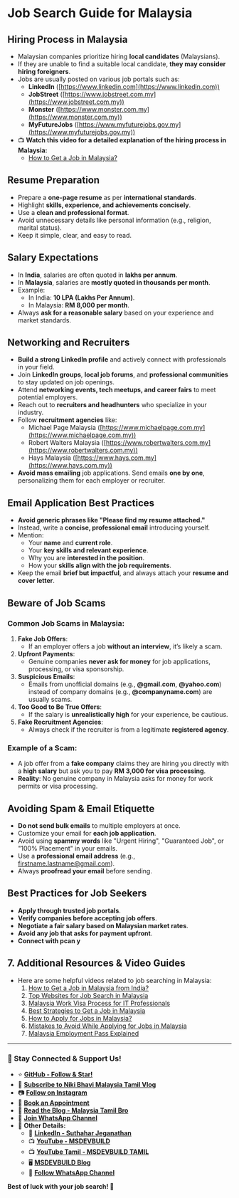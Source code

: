 # Job Search Guide for Malaysia

## Hiring Process in Malaysia

- Malaysian companies prioritize hiring **local candidates** (Malaysians).
- If they are unable to find a suitable local candidate, **they may consider hiring foreigners**.
- Jobs are usually posted on various job portals such as:
  - **LinkedIn** ([https://www.linkedin.com](https://www.linkedin.com))
  - **JobStreet** ([https://www.jobstreet.com.my](https://www.jobstreet.com.my))
  - **Monster** ([https://www.monster.com.my](https://www.monster.com.my))
  - **MyFutureJobs** ([https://www.myfuturejobs.gov.my](https://www.myfuturejobs.gov.my))
- 📺 **Watch this video for a detailed explanation of the hiring process in Malaysia:**
  - [How to Get a Job in Malaysia?](https://www.youtube.com/watch?v=eMGC7nksdXc)

## Resume Preparation

- Prepare a **one-page resume** as per **international standards**.
- Highlight **skills, experience, and achievements concisely**.
- Use a **clean and professional format**.
- Avoid unnecessary details like personal information (e.g., religion, marital status).
- Keep it simple, clear, and easy to read.

## Salary Expectations

- In **India**, salaries are often quoted in **lakhs per annum**.
- In **Malaysia**, salaries are **mostly quoted in thousands per month**.
- Example:
  - In India: **10 LPA (Lakhs Per Annum)**.
  - In Malaysia: **RM 8,000 per month**.
- Always **ask for a reasonable salary** based on your experience and market standards.

## Networking and Recruiters

- **Build a strong LinkedIn profile** and actively connect with professionals in your field.
- Join **LinkedIn groups**, **local job forums**, and **professional communities** to stay updated on job openings.
- Attend **networking events, tech meetups, and career fairs** to meet potential employers.
- Reach out to **recruiters and headhunters** who specialize in your industry.
- Follow **recruitment agencies** like:
  - Michael Page Malaysia ([https://www.michaelpage.com.my](https://www.michaelpage.com.my))
  - Robert Walters Malaysia ([https://www.robertwalters.com.my](https://www.robertwalters.com.my))
  - Hays Malaysia ([https://www.hays.com.my](https://www.hays.com.my))
- **Avoid mass emailing** job applications. Send emails **one by one**, personalizing them for each employer or recruiter.

## Email Application Best Practices

- **Avoid generic phrases like "Please find my resume attached."**
- Instead, write a **concise, professional email** introducing yourself.
- Mention:
  - Your **name** and **current role**.
  - Your **key skills and relevant experience**.
  - Why you are **interested in the position**.
  - How your **skills align with the job requirements**.
- Keep the email **brief but impactful**, and always attach your **resume and cover letter**.

## Beware of Job Scams

### Common Job Scams in Malaysia:

1. **Fake Job Offers**:
   - If an employer offers a job **without an interview**, it’s likely a scam.
2. **Upfront Payments**:
   - Genuine companies **never ask for money** for job applications, processing, or visa sponsorship.
3. **Suspicious Emails**:
   - Emails from unofficial domains (e.g., **@gmail.com**, **@yahoo.com**) instead of company domains (e.g., **@companyname.com**) are usually scams.
4. **Too Good to Be True Offers**:
   - If the salary is **unrealistically high** for your experience, be cautious.
5. **Fake Recruitment Agencies**:
   - Always check if the recruiter is from a legitimate **registered agency**.

### Example of a Scam:

- A job offer from a **fake company** claims they are hiring you directly with a **high salary** but ask you to pay **RM 3,000 for visa processing**.
- **Reality**: No genuine company in Malaysia asks for money for work permits or visa processing.

## Avoiding Spam & Email Etiquette

- **Do not send bulk emails** to multiple employers at once.
- Customize your email for **each job application**.
- Avoid using **spammy words** like "Urgent Hiring", "Guaranteed Job", or "100% Placement" in your emails.
- Use a **professional email address** (e.g., [firstname.lastname@gmail.com](mailto\:firstname.lastname@gmail.com)).
- Always **proofread your email** before sending.

## Best Practices for Job Seekers

- **Apply through trusted job portals**.
- **Verify companies before accepting job offers**.
- **Negotiate a fair salary based on Malaysian market rates**.
- **Avoid any job that asks for payment upfront**.
- **Connect with pcan y**

## 7. Additional Resources & Video Guides

- Here are some helpful videos related to job searching in Malaysia:
  1. [How to Get a Job in Malaysia from India?](https://www.youtube.com/watch?v=9N8WFffsDmI)
  2. [Top Websites for Job Search in Malaysia](https://www.youtube.com/watch?v=IbvhXdYWR_Q)
  3. [Malaysia Work Visa Process for IT Professionals](https://www.youtube.com/watch?v=I_qruiE0ITE)
  4. [Best Strategies to Get a Job in Malaysia](https://www.youtube.com/watch?v=FkBwgadBEvs)
  5. [How to Apply for Jobs in Malaysia?](https://www.youtube.com/watch?v=Ow8cI0gh6Ow)
  6. [Mistakes to Avoid While Applying for Jobs in Malaysia](https://www.youtube.com/watch?v=UM3-xRjF9ew)
  7. [Malaysia Employment Pass Explained](https://www.youtube.com/watch?v=z1fG8RicEZw)



---
### 🌟 Stay Connected & Support Us!

- ⭐ **[GitHub - Follow & Star!](https://github.com/)**
- 🎥 **[Subscribe to Niki Bhavi Malaysia Tamil Vlog](https://www.youtube.com/@NikiandBhavi)**
- 📷 **[Follow on Instagram](https://www.instagram.com/nikiandbhavi/)**
- 📅 **[Book an Appointment](https://topmate.io/jssuthahar/711026?coupon_code=youtube)**
- 📝 **[Read the Blog - Malaysia Tamil Bro](https://malaysiatamilbro.blogspot.com/)**
- 📲 **[Join WhatsApp Channel](https://whatsapp.com/channel/0029VaAyhBS6rsQuujk5G53h)**
- 🔗 **Other Details:**
  - 💼 **[LinkedIn - Suthahar Jeganathan](https://www.linkedin.com/in/jssuthahar/)**
  - 📺 **[YouTube - MSDEVBUILD](https://www.youtube.com/@MSDEVBUILD)**
  - 📺 **[YouTube Tamil - MSDEVBUILD TAMIL](https://www.youtube.com/@MSDEVBUILDTamil)**
  - 🖥️ **[MSDEVBUILD Blog](https://www.msdevbuild.com/)**
  - 📲 **[Follow WhatsApp Channel](https://www.whatsapp.com/channel/0029Va5j2rHEFeXcTlUhQB0J)**

**Best of luck with your job search! 🚀**


